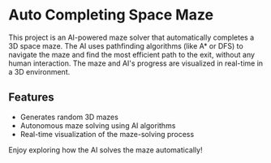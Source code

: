 # Auto Completing Space Maze

This project is an AI-powered maze solver that automatically completes a 3D space maze. The AI uses pathfinding algorithms (like A* or DFS) to navigate the maze and find the most efficient path to the exit, without any human interaction. The maze and AI's progress are visualized in real-time in a 3D environment.

## Features
- Generates random 3D mazes
- Autonomous maze solving using AI algorithms
- Real-time visualization of the maze-solving process

Enjoy exploring how the AI solves the maze automatically!

